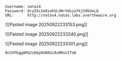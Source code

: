 ```
Username: natas4
Password: QryZXc2e0zahULdHrtHxzyYkj59kUxLQ
URL:      http://natas4.natas.labs.overthewire.org
```

![[Pasted image 20250922233153.png]]

![[Pasted image 20250922233240.png]]

![[Pasted image 20250922233301.png]]

```
0n35PkggAPm2zbEpOU802c0x0Msn1ToK
```

